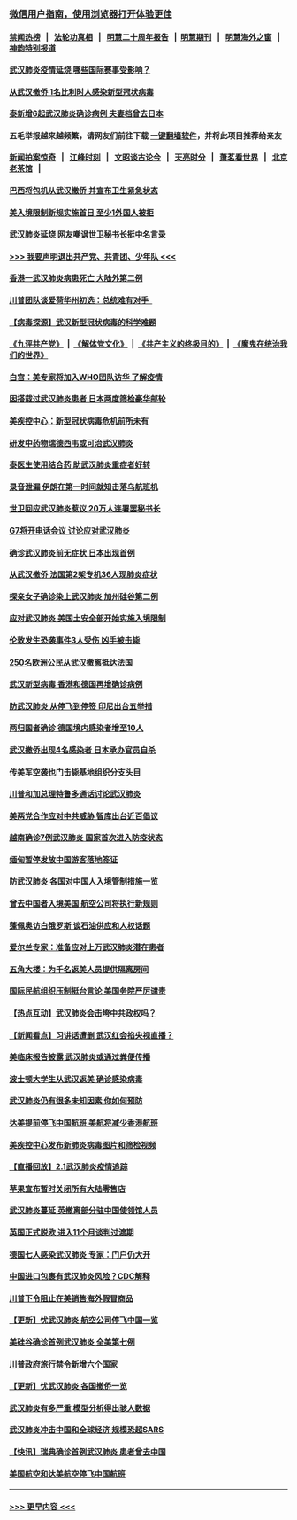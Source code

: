 ### [微信用户指南，使用浏览器打开体验更佳](https://github.com/gfw-breaker/banned-news1/blob/master/indexes/wechat-guide.md?t=0)
#### [禁闻热榜](热点新闻.md?t=0)  &nbsp;&nbsp;|&nbsp;&nbsp; [法轮功真相](https://github.com/gfw-breaker/truth/blob/master/README.md?t=0) &nbsp;&nbsp;|&nbsp;&nbsp; [明慧二十周年报告](https://github.com/gfw-breaker/mh-reports/blob/master/README.md?t=0) &nbsp;&nbsp;|&nbsp;&nbsp;[明慧期刊](https://github.com/gfw-breaker/mh-qikan) &nbsp;&nbsp;|&nbsp;&nbsp; [明慧海外之窗](https://github.com/gfw-breaker/mh-news/blob/master/README.md?t=0) &nbsp;&nbsp;|&nbsp;&nbsp; [神韵特别报道](https://github.com/gfw-breaker/mh-news/blob/master/shenyun.md?t=0)
#### [武汉肺炎疫情延烧 哪些国际赛事受影响？](../pages/nsc418/n11843958.md?t=02042255) 
#### [从武汉撤侨 1名比利时人感染新型冠状病毒](../pages/nsc418/n11843977.md?t=02042255) 
#### [泰新增6起武汉肺炎确诊病例 夫妻档曾去日本](../pages/nsc418/n11843900.md?t=02042255) 
#### 五毛举报越来越频繁，请网友们前往下载 [一键翻墙软件](https://github.com/gfw-breaker/ssr-accounts)，并将此项目推荐给亲友
#### [新闻拍案惊奇](https://github.com/gfw-breaker/banned-news1/blob/master/pages/link4.md) &nbsp;&nbsp;|&nbsp;&nbsp; [江峰时刻](https://github.com/gfw-breaker/banned-news1/blob/master/pages/link4.md) &nbsp;&nbsp;|&nbsp;&nbsp; [文昭谈古论今](https://github.com/gfw-breaker/banned-news1/blob/master/pages/link4.md) &nbsp;&nbsp;|&nbsp;&nbsp; [天亮时分](https://github.com/gfw-breaker/banned-news1/blob/master/pages/link4.md) &nbsp;&nbsp;|&nbsp;&nbsp; [萧茗看世界](https://github.com/gfw-breaker/banned-news1/blob/master/pages/link4.md) &nbsp;&nbsp;|&nbsp;&nbsp; [北京老茶馆](https://github.com/gfw-breaker/banned-news1/blob/master/pages/link4.md) &nbsp;&nbsp;|&nbsp;&nbsp; 
#### [巴西将包机从武汉撤侨 并宣布卫生紧急状态](../pages/nsc418/n11843418.md?t=02042255) 
#### [美入境限制新规实施首日 至少1外国人被拒](../pages/nsc418/n11843058.md?t=02042255) 
#### [武汉肺炎延烧 网友嘲讽世卫秘书长挺中名言录](../pages/nsc418/n11843056.md?t=02042255) 
#### [>>> 我要声明退出共产党、共青团、少年队 <<<](https://github.com/begood0513/goodnews/blob/master/quit/letter.md) 
#### [香港一武汉肺炎病患死亡 大陆外第二例](../pages/nsc418/n11843026.md?t=02042255) 
#### [川普团队谈爱荷华州初选：总统难有对手  ](../pages/nsc418/n11842867.md?t=02042255) 
#### [【病毒探源】武汉新型冠状病毒的科学难题](../pages/nsc418/n11842176.md?t=02042255) 
#### [《九评共产党》](https://github.com/begood0513/9ping.md/blob/master/README.md) &nbsp;|&nbsp; [《解体党文化》](../../../../jtdwh.md/blob/master/README.md)  &nbsp;|&nbsp; [《共产主义的终极目的》](../../../../gczydzjmd.md/blob/master/README.md) &nbsp;|&nbsp; [《魔鬼在统治我们的世界》](../../../../mgztzwmdsj.md/blob/master/README.md) 
#### [白宫：美专家将加入WHO团队访华 了解疫情](../pages/nsc418/n11842198.md?t=02042255) 
#### [因搭载过武汉肺炎患者 日本两度筛检豪华邮轮](../pages/nsc418/n11842447.md?t=02042255) 
#### [美疾控中心：新型冠状病毒危机前所未有](../pages/nsc418/n11842406.md?t=02042255) 
#### [研发中药物瑞德西韦或可治武汉肺炎](../pages/nsc418/n11842100.md?t=02042255) 
#### [泰医生使用结合药 助武汉肺炎重症者好转](../pages/nsc418/n11842096.md?t=02042255) 
#### [录音泄漏 伊朗在第一时间就知击落乌航班机](../pages/nsc418/n11842002.md?t=02042255) 
#### [世卫回应武汉肺炎惹议 20万人连署罢秘书长](../pages/nsc418/n11841664.md?t=02042255) 
#### [G7将开电话会议 讨论应对武汉肺炎](../pages/nsc418/n11841658.md?t=02042255) 
#### [确诊武汉肺炎前无症状 日本出现首例](../pages/nsc418/n11841567.md?t=02042255) 
#### [从武汉撤侨 法国第2架专机36人现肺炎症状](../pages/nsc418/n11841382.md?t=02042255) 
#### [探亲女子确诊染上武汉肺炎 加州硅谷第二例](../pages/nsc418/n11839784.md?t=02042255) 
#### [应对武汉肺炎 美国土安全部开始实施入境限制](../pages/nsc418/n11839729.md?t=02042255) 
#### [伦敦发生恐袭事件3人受伤 凶手被击毙](../pages/nsc418/n11839442.md?t=02042255) 
#### [250名欧洲公民从武汉撤离抵达法国](../pages/nsc418/n11839438.md?t=02042255) 
#### [武汉新型病毒 香港和德国再增确诊病例](../pages/nsc418/n11839381.md?t=02042255) 
#### [防武汉肺炎 从停飞到停签 印尼出台五举措](../pages/nsc418/n11839282.md?t=02042255) 
#### [两归国者确诊 德国境内感染者增至10人](../pages/nsc418/n11839164.md?t=02042255) 
#### [武汉撤侨出现4名感染者 日本承办官员自杀](../pages/nsc418/n11839044.md?t=02042255) 
#### [传美军空袭也门击毙基地组织分支头目](../pages/nsc418/n11839210.md?t=02042255) 
#### [川普和加总理特鲁多通话讨论武汉肺炎](../pages/nsc418/n11839128.md?t=02042255) 
#### [美两党合作应对中共威胁 智库出台近百倡议](../pages/nsc418/n11838437.md?t=02042255) 
#### [越南确诊7例武汉肺炎 国家首次进入防疫状态](../pages/nsc418/n11838860.md?t=02042255) 
#### [缅甸暂停发放中国游客落地签证](../pages/nsc418/n11838730.md?t=02042255) 
#### [防武汉肺炎 各国对中国人入境管制措施一览](../pages/nsc418/n11838726.md?t=02042255) 
#### [曾去中国者入境美国 航空公司将执行新规则](../pages/nsc418/n11838375.md?t=02042255) 
#### [蓬佩奥访白俄罗斯 谈石油供应和人权话题](../pages/nsc418/n11838242.md?t=02042255) 
#### [爱尔兰专家：准备应对上万武汉肺炎潜在患者](../pages/nsc418/n11837978.md?t=02042255) 
#### [五角大楼：为千名返美人员提供隔离房间](../pages/nsc418/n11837831.md?t=02042255) 
#### [国际民航组织压制挺台言论 美国务院严厉谴责](../pages/nsc418/n11837791.md?t=02042255) 
#### [【热点互动】武汉肺炎会击垮中共政权吗？](../pages/nsc418/n11837779.md?t=02042255) 
#### [【新闻看点】习讲话遭删 武汉红会掐央视直播？](../pages/nsc418/n11837573.md?t=02042255) 
#### [美临床报告披露 武汉肺炎或通过粪便传播](../pages/nsc418/n11837626.md?t=02042255) 
#### [波士顿大学生从武汉返美 确诊感染病毒](../pages/nsc418/n11837580.md?t=02042255) 
#### [武汉肺炎仍有很多未知因素 你如何预防](../pages/nsc418/n11837666.md?t=02042255) 
#### [达美提前停飞中国航班 美航将减少香港航班](../pages/nsc418/n11837649.md?t=02042255) 
#### [美疾控中心发布新肺炎病毒图片和筛检视频](../pages/nsc418/n11837491.md?t=02042255) 
#### [【直播回放】2.1武汉肺炎疫情追踪](../pages/nsc418/n11837232.md?t=02042255) 
#### [苹果宣布暂时关闭所有大陆零售店](../pages/nsc418/n11837097.md?t=02042255) 
#### [武汉肺炎蔓延 英撤离部分驻中国使领馆人员](../pages/nsc418/n11837061.md?t=02042255) 
#### [英国正式脱欧 进入11个月谈判过渡期](../pages/nsc418/n11836911.md?t=02042255) 
#### [德国七人感染武汉肺炎 专家：门户仍大开](../pages/nsc418/n11836344.md?t=02042255) 
#### [中国进口包裹有武汉肺炎风险？CDC解释](../pages/nsc418/n11836321.md?t=02042255) 
#### [川普下令阻止在美销售海外假冒商品](../pages/nsc418/n11836261.md?t=02042255) 
#### [【更新】忧武汉肺炎 航空公司停飞中国一览](../pages/nsc418/n11835931.md?t=02042255) 
#### [美硅谷确诊首例武汉肺炎 全美第七例](../pages/nsc418/n11836093.md?t=02042255) 
#### [川普政府旅行禁令新增六个国家](../pages/nsc418/n11836083.md?t=02042255) 
#### [【更新】忧武汉肺炎 各国撤侨一览](../pages/nsc418/n11835673.md?t=02042255) 
#### [武汉肺炎有多严重 模型分析得出骇人数据](../pages/nsc418/n11835829.md?t=02042255) 
#### [武汉肺炎冲击中国和全球经济 规模恐超SARS](../pages/nsc418/n11835652.md?t=02042255) 
#### [【快讯】瑞典确诊首例武汉肺炎 患者曾去中国](../pages/nsc418/n11835675.md?t=02042255) 
#### [美国航空和达美航空停飞中国航班](../pages/nsc418/n11835567.md?t=02042255) 

----
#### [ >>> 更早内容 <<< ](../indexes/nsc418-earlier.md)
